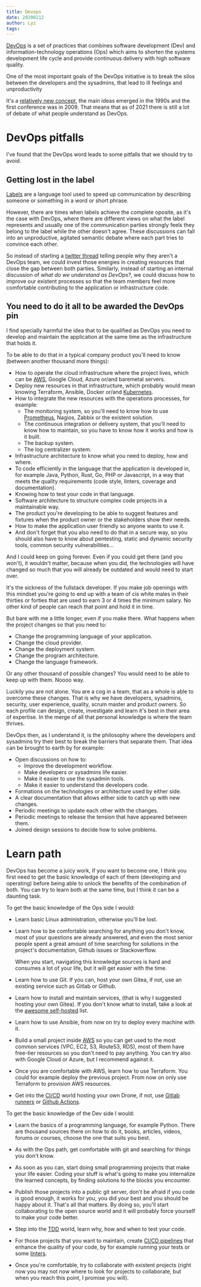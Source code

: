 ```yaml
---
title: Devops
date: 20200212
author: Lyz
tags:
---
```


[DevOps](https://en.wikipedia.org/wiki/DevOps) is a set of practices that
combines software development (Dev) and information-technology operations (Ops)
which aims to shorten the systems development life cycle and provide continuous
delivery with high software quality.

One of the most important goals of the DevOps initiative is to break the silos
between the developers and the sysadmins, that lead to ill feelings and
unproductivity

It's a [relatively new concept](https://en.wikipedia.org/wiki/DevOps#History),
the main ideas emerged in the 1990s and the first conference was in 2009. That
means that as of 2021 there is still a lot of debate of what people understand
as DevOps.

# DevOps pitfalls

I've found that the DevOps word leads to some pitfalls that we should try to
avoid.

## Getting lost in the label

[Labels](https://en.wikipedia.org/wiki/Labelling) are a language tool used to
speed up communication by describing someone or something in a word or short
phrase.

However, there are times when labels achieve the complete oposite, as it's the
case with DevOps, where there are different views on what the label represents
and usually one of the communication parties strongly feels they belong to the
label while the other doesn't agree. These discussions can fall into an
unproductive, agitated semantic debate where each part tries to convince each
other.

So instead of starting a [twitter
thread](https://twitter.com/christianhujer/status/1356481078626639873) telling
people why they aren't a DevOps team, we could invest those energies in creating
resources that close the gap between both parties. Similarly, instead of
starting an internal discussion of *what do we understand as DevOps?*, we could
discuss how to improve our existent processes so that the team members feel more
comfortable contributing to the application or infrastructure code.

## You need to do it all to be awarded the DevOps pin

I find specially harmful the idea that to be qualified as DevOps you need to
develop and maintain the application at the same time as the infrastructure that
holds it.

To be able to do that in a typical company product you'll need to know (between
another thousand more things):

* How to operate the cloud infrastructure where the project lives, which can be
    [AWS](aws.md), Google Cloud, Azure or/and baremetal servers.
* Deploy new resources in that infrastructure, which probably would mean knowing
    Terraform, Ansible, Docker or/and [Kubernetes](kubernetes.md).
* How to integrate the new resources with the operations processes, for example:
    * The monitoring system, so you'll need to know how to use
        [Prometheus](prometheus.md), Nagios, Zabbix or the existent solution.
    * The continuous integration or delivery system, that you'll need to know
        how to maintain, so you have to know how it works and how is it built.
    * The backup system.
    * The log centralizer system.
* Infrastructure architecture to know what you need to deploy, how and where.
* To code efficiently in the language that the application is developed in, for
    example Java, Python, Rust, Go, PHP or Javascript, in a way that meets the
    quality requirements (code style, linters, coverage and documentation).
* Knowing how to test your code in that language.
* Software architecture to structure complex code projects in a maintainable
    way.
* The product you're developing to be able to suggest features and fixtures when
    the product owner or the stakeholders show their needs.
* How to make the application user friendly so anyone wants to use it.
* And don't forget that you also need to do that in a secure way, so you should
    also have to know about pentesting, static and dynamic security tools,
    common security vulnerabilities...

And I could keep on going forever. Even if you could get there (and you won't), it
wouldn't matter, because when you did, the technologies will have changed so much
that you will already be outdated and would need to start over.

It's the sickness of the fullstack developer. If you make job openings with this
mindset you're going to end up with a team of cis white males in their thirties
or forties that are used to earn 3 or 4 times the minimum salary. No other kind
of people can reach that point and hold it in time.

But bare with me a little longer, even if you make there. What happens when the
project changes so that you need to:

* Change the programming language of your application.
* Change the cloud provider.
* Change the deployment system.
* Change the program architecture.
* Change the language framework.

Or any other thousand of possible changes? You would need to be able to keep up with
them. Noooo way.

Luckily you are not alone. You are a cog in a team, that as a whole is able to
overcome these changes. That is why we have developers, sysadmins, security,
user experience, quality, scrum master and product owners. So each profile can
design, create, investigate and learn it's best in their area of expertise. In
the merge of all that personal knowledge is where the team thrives.

DevOps then, as I understand it, is the philosophy where the developers and
sysadmins try their best to break the barriers that separate them. That idea can
be brought to earth by for example:

* Open discussions on how to:
    * Improve the development workflow.
    * Make developers or sysadmins life easier.
    * Make it easier to use the sysadmin tools.
    * Make it easier to understand the developers code.
* Formations on the technologies or architecture used by either side.
* A clear documentation that allows either side to catch up with new changes.
* Periodic meetings to update each other with the changes.
* Periodic meetings to release the tension that have appeared between
    them.
* Joined design sessions to decide how to solve problems.

# Learn path

DevOps has become a juicy work, if you want to become one, I think you first
need to get the basic knowledge of each of them (developing and operating)
before being able to unlock the benefits of the combination of both. You can try
to learn both at the same time, but I think it can be a daunting task.

To get the basic knowledge of the Ops side I would:

* Learn basic Linux administration, otherwise you'll be lost.

* Learn how to be comfortable searching for anything you don't know, most of
    your questions are already answered, and even the most senior people spent
    a great amount of time searching for solutions in the project's
    documentation, Github issues or Stackoverflow.

    When you start, navigating this knowledge sources is hard and consumes a lot
    of your life, but it will get easier with the time.

* Learn how to use Git. If you can, host your own Gitea, if not, use an existing
  service such as Gitlab or Github.

* Learn how to install and maintain services, (that is why I suggested hosting
    your own Gitea). If you don't know what to install, take a look at the
    [awesome
    self-hosted](https://github.com/awesome-selfhosted/awesome-selfhosted) list.

* Learn how to use Ansible, from now on try to deploy every machine with it.

* Build a small project inside [AWS](aws.md) so you can get used to the most
  common services (VPC, EC2, S3, Route53, RDS), most of them have free-tier
  resources so you don't need to pay anything. You can try also with Google
  Cloud or Azure, but I recommend against it.

* Once you are comfortable with AWS, learn how to use Terraform. You could for
  example deploy the previous project. From now on only use Terraform to
  provision AWS resources.

* Get into the [CI/CD](ci.md) world hosting your own Drone, if not, use [Gitlab
  runners](https://docs.gitlab.com/runner/) or [Github
  Actions](https://github.com/features/actions).

To get the basic knowledge of the Dev side I would:

* Learn the basics of a programming language, for example Python. There are
    thousand sources there on how to do it, books, articles, videos, forums or
    courses, choose the one that suits you best.

* As with the Ops path, get comfortable with git and searching for things you
    don't know.

* As soon as you can, start doing small programming projects that make your life
    easier. Coding your stuff is what's going to make you internalize the
    learned concepts, by finding solutions to the blocks you encounter.

* Publish those projects into a public git server, don't be afraid if you code
    is good enough, it works for you, you did your best and you should be happy
    about it. That's all that matters. By doing so, you'll start collaborating
    to the open source world and it will probably force yourself to make your
    code better.

* Step into the [TDD](tdd.md) world, learn why, how and when to test your code.

* For those projects that you want to maintain, create [CI/CD pipelines](ci.md)
    that enhance the quality of your code, by for example running your tests or
    some [linters](ci.md#linters).

* Once you're comfortable, try to collaborate with existent projects (right now
    you may not now where to look for projects to collaborate, but when you reach
    this point, I promise you will).
